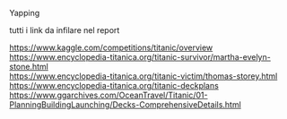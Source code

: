 Yapping

tutti i link da infilare nel report  


https://www.kaggle.com/competitions/titanic/overview  
https://www.encyclopedia-titanica.org/titanic-survivor/martha-evelyn-stone.html  
https://www.encyclopedia-titanica.org/titanic-victim/thomas-storey.html  
https://www.encyclopedia-titanica.org/titanic-deckplans  
https://www.ggarchives.com/OceanTravel/Titanic/01-PlanningBuildingLaunching/Decks-ComprehensiveDetails.html  
